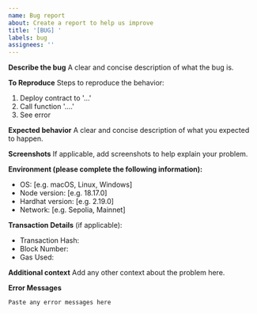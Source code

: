 ```yaml
---
name: Bug report
about: Create a report to help us improve
title: '[BUG] '
labels: bug
assignees: ''
---
```


**Describe the bug**
A clear and concise description of what the bug is.

**To Reproduce**
Steps to reproduce the behavior:
1. Deploy contract to '...'
2. Call function '....'
3. See error

**Expected behavior**
A clear and concise description of what you expected to happen.

**Screenshots**
If applicable, add screenshots to help explain your problem.

**Environment (please complete the following information):**
 - OS: [e.g. macOS, Linux, Windows]
 - Node version: [e.g. 18.17.0]
 - Hardhat version: [e.g. 2.19.0]
 - Network: [e.g. Sepolia, Mainnet]

**Transaction Details** (if applicable):
 - Transaction Hash:
 - Block Number:
 - Gas Used:

**Additional context**
Add any other context about the problem here.

**Error Messages**
```
Paste any error messages here
```

